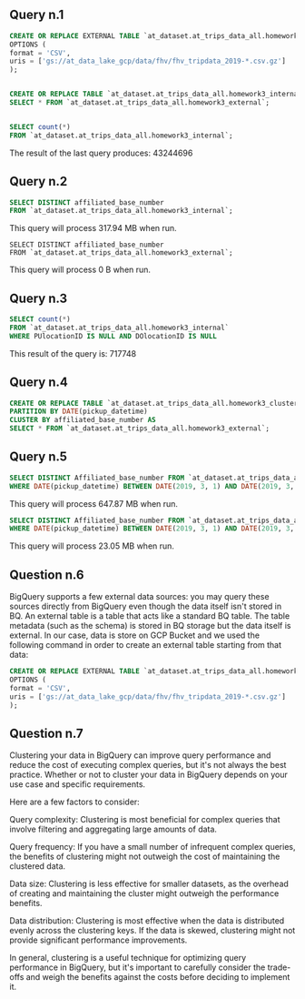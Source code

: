 ## Query n.1

``` sql
CREATE OR REPLACE EXTERNAL TABLE `at_dataset.at_trips_data_all.homework3_external`
OPTIONS (
format = 'CSV',
uris = ['gs://at_data_lake_gcp/data/fhv/fhv_tripdata_2019-*.csv.gz']
);


CREATE OR REPLACE TABLE `at_dataset.at_trips_data_all.homework3_internal` AS
SELECT * FROM `at_dataset.at_trips_data_all.homework3_external`;


SELECT count(*)
FROM `at_dataset.at_trips_data_all.homework3_internal`;
```
The result of the last query produces:
43244696

## Query n.2

``` sql
SELECT DISTINCT affiliated_base_number
FROM `at_dataset.at_trips_data_all.homework3_internal`;
```
This query will process 317.94 MB when run.

```
SELECT DISTINCT affiliated_base_number
FROM `at_dataset.at_trips_data_all.homework3_external`;
```
This query will process 0 B when run.

## Query n.3

``` sql
SELECT count(*) 
FROM `at_dataset.at_trips_data_all.homework3_internal`
WHERE PUlocationID IS NULL AND DOlocationID IS NULL
```

This result of the query is:
717748

## Query n.4

``` sql
CREATE OR REPLACE TABLE `at_dataset.at_trips_data_all.homework3_clustered`
PARTITION BY DATE(pickup_datetime)
CLUSTER BY affiliated_base_number AS
SELECT * FROM `at_dataset.at_trips_data_all.homework3_external`;
```

## Query n.5

``` sql
SELECT DISTINCT Affiliated_base_number FROM `at_dataset.at_trips_data_all.homework3_internal`
WHERE DATE(pickup_datetime) BETWEEN DATE(2019, 3, 1) AND DATE(2019, 3, 31);
```
This query will process 647.87 MB when run.

``` sql
SELECT DISTINCT Affiliated_base_number FROM `at_dataset.at_trips_data_all.homework3_clustered`
WHERE DATE(pickup_datetime) BETWEEN DATE(2019, 3, 1) AND DATE(2019, 3, 31);
```
This query will process 23.05 MB when run.


## Question n.6

BigQuery supports a few external data sources: you may query these sources directly from BigQuery even though the data itself isn't stored in BQ.
An external table is a table that acts like a standard BQ table. The table metadata (such as the schema) is stored in BQ storage but the data itself is external.
In our case, data is store on GCP Bucket and we used the following command in order to create an external table starting from that data:

``` sql
CREATE OR REPLACE EXTERNAL TABLE `at_dataset.at_trips_data_all.homework3_external`
OPTIONS (
format = 'CSV',
uris = ['gs://at_data_lake_gcp/data/fhv/fhv_tripdata_2019-*.csv.gz']
);
```

## Question n.7

Clustering your data in BigQuery can improve query performance and reduce the cost of executing complex queries, but it's not always the best practice. Whether or not to cluster your data in BigQuery depends on your use case and specific requirements.

Here are a few factors to consider:

Query complexity: Clustering is most beneficial for complex queries that involve filtering and aggregating large amounts of data.

Query frequency: If you have a small number of infrequent complex queries, the benefits of clustering might not outweigh the cost of maintaining the clustered data.

Data size: Clustering is less effective for smaller datasets, as the overhead of creating and maintaining the cluster might outweigh the performance benefits.

Data distribution: Clustering is most effective when the data is distributed evenly across the clustering keys. If the data is skewed, clustering might not provide significant performance improvements.

In general, clustering is a useful technique for optimizing query performance in BigQuery, but it's important to carefully consider the trade-offs and weigh the benefits against the costs before deciding to implement it.